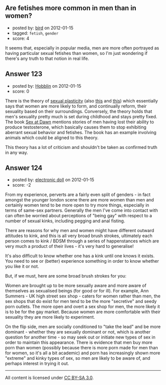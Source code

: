 ## Are fetishes more common in men than in women?

- posted by: [bird](https://stackexchange.com/users/-1/104-bird) on 2012-01-15
- tagged: `fetish`, `gender`
- score: 4

It seems that, especially in popular media, men are more often portrayed as having particular sexual fetishes than women, so I'm just wondering if there's any truth to that notion in real life.


## Answer 123

- posted by: [Hobblin](https://stackexchange.com/users/-1/61-hobblin) on 2012-01-15
- score: 0

There is the theory of [sexual plasticity](http://www.hawaii.edu/hivandaids/Gender_and_Erotic_Plasticity__Sociocultural_Influences_on_the_Sex_Drive.pdf) (also [this](http://www.ncbi.nlm.nih.gov/pubmed/10825779) and [this](http://books.google.se/books?id=c-HWugTvbDAC&pg=PA354&lpg=PA354&dq=erotic+plasticity+goats&source=bl&ots=oJaXbsyUr7&sig=Ew4MzaRRxOPHV0gY5vBz7FJ6PGA&hl=en&sa=X&ei=ukQTT5rRJcSB4gS47eGEBA&ved=0CDIQ6AEwAw#v=onepage&q=erotic%20plasticity%20goats&f=false)) which essentially says that women are more likely to form, and continually reform, their sexuality based on their surroundings. Conversely, the theory holds that men's sexuality pretty much is set during childhood and stays pretty fixed. The book [Sex at Dawn](http://www.amazon.com/Sex-Dawn-Prehistoric-Origins-Sexuality/dp/0061707805) mentions stories of men having lost their ability to produce testosterone, which basically causes them to stop exhibiting aberrant sexual behavior and fetishes. The book has an example involving animals which could be aligned to this theory.

This theory has a lot of criticism and shouldn't be taken as confirmed truth in any way.


## Answer 124

- posted by: [electronic doll](https://stackexchange.com/users/-1/176-electronic-doll) on 2012-01-15
- score: -2

From my experience, perverts are a fairly even split of genders - in fact amongst the younger london scene there are more women than men and certainly women tend to be more open to try more things, especially in terms of same-sex partners. Generally the men I've come into contact with can often be worried about perceptions of "being gay" with respect to a number of sexual kinks, including pegging and anal fisting.

There are reasons for why men and women might have different outward attitudes to kink, and this is all very broad brush strokes, ultimately each person comes to kink / BDSM through a series of happenstances which are very much a product of their lives - it's very hard to generalise! 

It's also difficult to know whether one has a kink until one knows it exists. You need to see or (better) experience something in order to know  whether you like it or not. 

But, if we must, here are some broad brush strokes for you:

Women are brought up to be more sexually aware and more aware of themselves as sexualised beings (for good or for ill). For example, Ann Summers - UK high street sex shop - caters for women rather than men, the sex shops that do exist for men tend to be the more "secretive" and seedy porn outlets. The more open and overt a sex shop for men, the more likely it is to be for the gay market. Because women are more comfortable with their sexuality they are more likely to experiment.

On the flip side, men are socially conditioned to "take the lead" and be more dominant - whether they are sexually dominant or not, which is another question for another time - so may seek out or initiate new types of sex in order to maintain this appearance. There is evidence that men buy more porn than women (possibly because there is more porn made for men than for women, so it's all a bit academic) and porn has increasingly shown more "extreme" and kinky types of sex, so men are likely to be aware of, and perhaps interest in trying it out. 



---

All content is licensed under [CC BY-SA 3.0](https://creativecommons.org/licenses/by-sa/3.0/).
